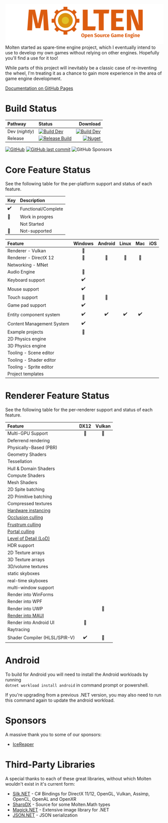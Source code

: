 ![Molten Engine](Images/logo_light_transparent.png)
Molten started as spare-time engine project, which I eventually intend to use to develop my own games without relying on other engines. Hopefully you'll find a use for it too!

While parts of this project will inevitably be a classic case of re-inventing the wheel, I'm treating it as a chance to gain more experience in the area of game engine development. 

[Documentation on GitHub Pages](https://syncaidius.github.io/MoltenEngine/)
# Build Status
| Pathway  |  Status | Download |
| :--------- | :----  | -: |
| Dev (_nightly_) |  [![Build Dev](https://github.com/Syncaidius/MoltenEngine/actions/workflows/build.yml/badge.svg)](https://github.com/Syncaidius/MoltenEngine/actions/workflows/build.yml)  | [![Build Dev](https://img.shields.io/badge/releases-blue)](https://github.com/Syncaidius/MoltenEngine) |
| Release    | [![Release Build](https://dev.azure.com/jyarwood/MoltenEngine/_apis/build/status/MoltenEngine-.NET%20Desktop-CI)](https://dev.azure.com/jyarwood/MoltenEngine/_build/latest?definitionId=2) |  [![Nuget](https://img.shields.io/nuget/v/Molten.Engine?color=%2322AAFF&label=NuGet)](https://www.nuget.org/packages?q=molten+Syncaidius) |

[ ![GitHub](https://img.shields.io/github/license/Syncaidius/MoltenEngine)](LICENSE)  [![GitHub last commit](https://img.shields.io/github/last-commit/Syncaidius/MoltenEngine)](https://github.com/Syncaidius/MoltenEngine/commits/) ![GitHub Sponsors](https://img.shields.io/github/sponsors/Syncaidius?logo=github&label=sponsors&color=red) 

# Core Feature Status
See the following table for the per-platform support and status of each feature.

| Key | Description | 
| :--- | :--- | 
| ✔️ | Functional/Complete |
| 🚧 | Work in progres |
|    | Not Started |
| 🚫 | Not-supported |


| Feature                    | Windows    | Android  | Linux  | Mac  | iOS |
| :---                       | :-------:  | :-----:  | :---:  | :-:  | :-: |  
| Renderer - Vulkan          | 🚧         |          |        |      |     |
| Renderer - DirectX 12      | 🚧         | 🚫       | 🚫    | 🚫   |     |
| Networking - MNet          |            |          |        |      |     |
| Audio Engine               | 🚧         |          |        |      |     |
| Keyboard support           | ✔️          |          |        |      |    |
| Mouse support              | ✔️          |          |        |      |    |
| Touch support              | 🚧         | 🚧       |        |      |    |
| Game pad support           | ✔️         |          |        |      |     |
| Entity component system    | ✔️         | ✔️       | ✔️     | ✔️    |     |
| Content Management System  | ✔️         |          |        |      |     |
| Example projects           | 🚧         |          |        |      |     |
| 2D Physics engine          |            |          |        |      |     |
| 3D Physics engine          |            |          |        |      |     |
| Tooling - Scene editor     |            |          |        |      |     |
| Tooling - Shader editor    |            |          |        |      |     |
| Tooling - Sprite editor    |            |          |        |      |     |
| Project templates          |            |          |        |      |     |

# Renderer Feature Status
See the following table for the per-renderer support and status of each feature.


| Feature                | DX12     | Vulkan |
| :---                   | :-----: | :-:    |
| Multi-GPU Support      | 🚧     | 🚧    |
| Deferrend rendering    |         |       |
| Physically-Based (PBR) |         |       |
| Geometry Shaders       |         |      |
| Tessellation           |         |      |
| Hull & Domain Shaders  |         |      |
| Compute Shaders        |         |      |
| Mesh Shaders           |         |      |
| 2D Spite batching      |         |      |
| 2D Primitive batching  |         |      |
| Compressed textures    |         |      |
| [Hardware instancing](https://en.wikipedia.org/wiki/Geometry_instancing)    |         |        | 
| [Occlusion culling](https://en.wikipedia.org/wiki/Hidden-surface_determination#Occlusion_culling)      |         |        |
| [Frustrum culling](https://en.wikipedia.org/wiki/Hidden-surface_determination#Viewing-frustum_culling)       |         |        |
| [Portal culling](https://docs.panda3d.org/1.10/python/programming/render-attributes/occlusion-culling/portal-culling)         |         |        |
| [Level of Detail (LoD)](https://en.wikipedia.org/wiki/Level_of_detail_(computer_graphics))  |         |        |
| HDR support            |         |        |
| 2D Texture arrays      |         |        |
| 3D Texture arrays      |         |        |
| 3D/volume textures     |         |        |
| static skyboxes        |         |        |
| real-time skyboxes     |         |        |
| multi-window support   |         |        |
| Render into WinForms   |         |        |
| Render into WPF        |         |        |
| Render into UWP        |         | 🚫    |
|[Render into MAUI](https://docs.microsoft.com/en-us/dotnet/maui/what-is-maui) |         |       |
| Render into Android UI | 🚫      |       | 
| Raytracing             |        |     | 
| Shader Compiler (HLSL/SPIR-V)   | ✔️      | 🚧    | 

# Android
To build for Android you will need to install the Android workloads by running  
```dotnet workload install android``` in command prompt or powershell. 

If you're upgrading from a previous .NET version, you may also need to run this command again to update the android workload.

# Sponsors
A massive thank you to some of our sponsors:
 * [IceReaper](https://github.com/IceReaper)


# Third-Party Libraries
A special thanks to each of these great libraries, without which Molten wouldn't exist in it's current form:
  * [Silk.NET](https://github.com/dotnet/Silk.NET) - C# Bindings for DirectX 11/12, OpenGL, Vulkan, Assimp, OpenCL, OpenAL and OpenXR
  * [SharpDX](https://github.com/sharpdx/SharpDX) - Source for some Molten.Math types
  * [Magick.NET](https://github.com/dlemstra/Magick.NET) - Extensive image library for .NET
  * [JSON.NET](https://www.newtonsoft.com/json) - JSON serialization
